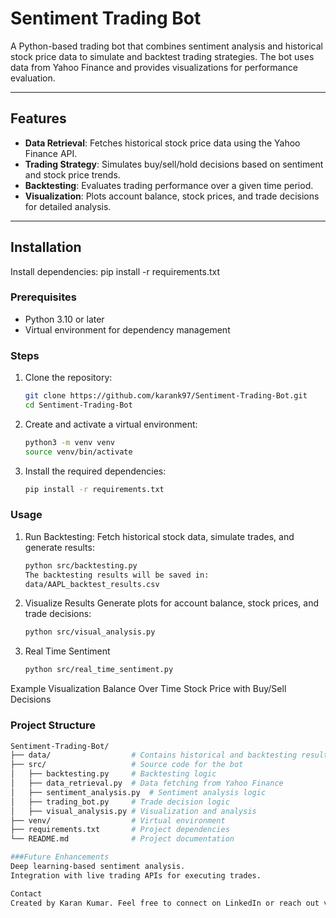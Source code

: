 # Sentiment Trading Bot

A Python-based trading bot that combines sentiment analysis and historical stock price data to simulate and backtest trading strategies. The bot uses data from Yahoo Finance and provides visualizations for performance evaluation.

---

## Features
- **Data Retrieval**: Fetches historical stock price data using the Yahoo Finance API.
- **Trading Strategy**: Simulates buy/sell/hold decisions based on sentiment and stock price trends.
- **Backtesting**: Evaluates trading performance over a given time period.
- **Visualization**: Plots account balance, stock prices, and trade decisions for detailed analysis.

---

## Installation
Install dependencies:
pip install -r requirements.txt
### Prerequisites
- Python 3.10 or later
- Virtual environment for dependency management

### Steps
1. Clone the repository:
   ```bash
   git clone https://github.com/karank97/Sentiment-Trading-Bot.git
   cd Sentiment-Trading-Bot
2. Create and activate a virtual environment:
   ```bash
   python3 -m venv venv
   source venv/bin/activate
3. Install the required dependencies:
   ```bash
   pip install -r requirements.txt
### Usage 
1. Run Backtesting:
   Fetch historical stock data, simulate trades, and generate results:
   ```bash
   python src/backtesting.py
   The backtesting results will be saved in:
   data/AAPL_backtest_results.csv
2. Visualize Results
   Generate plots for account balance, stock prices, and trade decisions:
   ```bash
   python src/visual_analysis.py
3. Real Time Sentiment
   ```bash
   python src/real_time_sentiment.py
Example Visualization
Balance Over Time
Stock Price with Buy/Sell Decisions

### Project Structure
  ```bash
Sentiment-Trading-Bot/
├── data/                  # Contains historical and backtesting result CSVs
├── src/                   # Source code for the bot
│   ├── backtesting.py     # Backtesting logic
│   ├── data_retrieval.py  # Data fetching from Yahoo Finance
│   ├── sentiment_analysis.py  # Sentiment analysis logic
│   ├── trading_bot.py     # Trade decision logic
│   ├── visual_analysis.py # Visualization and analysis
├── venv/                  # Virtual environment
├── requirements.txt       # Project dependencies
└── README.md              # Project documentation

###Future Enhancements
Deep learning-based sentiment analysis.
Integration with live trading APIs for executing trades.

Contact
Created by Karan Kumar. Feel free to connect on LinkedIn or reach out via email at karan.kumar@rutgers.edu

